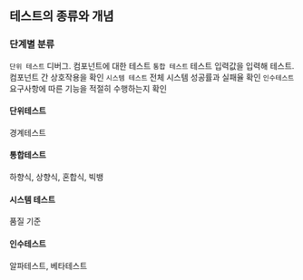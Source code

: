 ## 테스트의 종류와 개념

### 단계별 분류

`단위 테스트` 디버그. 컴포넌트에 대한 테스트
`통합 테스트` 테스트 입력값을 입력해 테스트. 컴포넌트 간 상호작용을 확인
`시스템 테스트` 전체 시스템 성공률과 실패율 확인
`인수테스트` 요구사항에 따른 기능을 적절히 수행하는지 확인

#### 단위테스트

경계테스트

#### 통합테스트

하향식, 상향식, 혼합식, 빅뱅

#### 시스템 테스트

품질 기준

#### 인수테스트

알파테스트, 베타테스트
